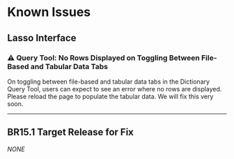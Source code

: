 # Known Issues

## Lasso Interface

### ⚠️ Query Tool: No Rows Displayed on Toggling Between File-Based and Tabular Data Tabs
On toggling between file-based and tabular data tabs in the Dictionary Query Tool, users can expect to see an error where no rows are displayed. Please reload the page to populate the tabular data. We will fix this very soon.

---------------

## BR15.1 Target Release for Fix

*NONE*













